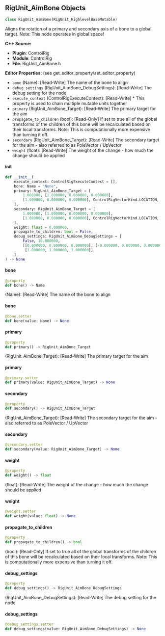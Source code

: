 ## RigUnit_AimBone Objects

```python
class RigUnit_AimBone(RigUnit_HighlevelBaseMutable)
```

Aligns the rotation of a primary and secondary axis of a bone to a global target.
Note: This node operates in global space!

**C++ Source:**

- **Plugin**: ControlRig
- **Module**: ControlRig
- **File**: RigUnit_AimBone.h

**Editor Properties:** (see get_editor_property/set_editor_property)

- ``bone`` (Name):  [Read-Write] The name of the bone to align
- ``debug_settings`` (RigUnit_AimBone_DebugSettings):  [Read-Write] The debug setting for the node
- ``execute_context`` (ControlRigExecuteContext):  [Read-Write] * This property is used to chain multiple mutable units together
- ``primary`` (RigUnit_AimBone_Target):  [Read-Write] The primary target for the aim
- ``propagate_to_children`` (bool):  [Read-Only] If set to true all of the global transforms of the children
  of this bone will be recalculated based on their local transforms.
  Note: This is computationally more expensive than turning it off.
- ``secondary`` (RigUnit_AimBone_Target):  [Read-Write] The secondary target for the aim - also referred to as PoleVector / UpVector
- ``weight`` (float):  [Read-Write] The weight of the change - how much the change should be applied

<a id="unreal.RigUnit_AimBone.__init__"></a>

#### __init__

```python
def __init__(
    execute_context: ControlRigExecuteContext = [],
    bone: Name = "None",
    primary: RigUnit_AimBone_Target = [
        1.000000, [1.000000, 0.000000, 0.000000],
        [1.000000, 0.000000, 0.000000], ControlRigVectorKind.LOCATION, "None"
    ],
    secondary: RigUnit_AimBone_Target = [
        1.000000, [1.000000, 0.000000, 0.000000],
        [1.000000, 0.000000, 0.000000], ControlRigVectorKind.LOCATION, "None"
    ],
    weight: float = 0.000000,
    propagate_to_children: bool = False,
    debug_settings: RigUnit_AimBone_DebugSettings = [
        False, 10.000000,
        [[0.000000, 0.000000, 0.000000], [-0.000000, 0.000000, 0.000000],
         [1.000000, 1.000000, 1.000000]]
    ]
) -> None
```

<a id="unreal.RigUnit_AimBone.bone"></a>

#### bone

```python
@property
def bone() -> Name
```

(Name):  [Read-Write] The name of the bone to align

<a id="unreal.RigUnit_AimBone.bone"></a>

#### bone

```python
@bone.setter
def bone(value: Name) -> None
```

<a id="unreal.RigUnit_AimBone.primary"></a>

#### primary

```python
@property
def primary() -> RigUnit_AimBone_Target
```

(RigUnit_AimBone_Target):  [Read-Write] The primary target for the aim

<a id="unreal.RigUnit_AimBone.primary"></a>

#### primary

```python
@primary.setter
def primary(value: RigUnit_AimBone_Target) -> None
```

<a id="unreal.RigUnit_AimBone.secondary"></a>

#### secondary

```python
@property
def secondary() -> RigUnit_AimBone_Target
```

(RigUnit_AimBone_Target):  [Read-Write] The secondary target for the aim - also referred to as PoleVector / UpVector

<a id="unreal.RigUnit_AimBone.secondary"></a>

#### secondary

```python
@secondary.setter
def secondary(value: RigUnit_AimBone_Target) -> None
```

<a id="unreal.RigUnit_AimBone.weight"></a>

#### weight

```python
@property
def weight() -> float
```

(float):  [Read-Write] The weight of the change - how much the change should be applied

<a id="unreal.RigUnit_AimBone.weight"></a>

#### weight

```python
@weight.setter
def weight(value: float) -> None
```

<a id="unreal.RigUnit_AimBone.propagate_to_children"></a>

#### propagate_to_children

```python
@property
def propagate_to_children() -> bool
```

(bool):  [Read-Only] If set to true all of the global transforms of the children
of this bone will be recalculated based on their local transforms.
Note: This is computationally more expensive than turning it off.

<a id="unreal.RigUnit_AimBone.debug_settings"></a>

#### debug_settings

```python
@property
def debug_settings() -> RigUnit_AimBone_DebugSettings
```

(RigUnit_AimBone_DebugSettings):  [Read-Write] The debug setting for the node

<a id="unreal.RigUnit_AimBone.debug_settings"></a>

#### debug_settings

```python
@debug_settings.setter
def debug_settings(value: RigUnit_AimBone_DebugSettings) -> None
```

<a id="unreal.RigUnit_AimItem"></a>